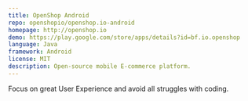 ```yaml
---
title: OpenShop Android
repo: openshopio/openshop.io-android
homepage: http://openshop.io
demo: https://play.google.com/store/apps/details?id=bf.io.openshop
language: Java
framework: Android
license: MIT
description: Open-source mobile E-commerce platform.
---
```


Focus on great User Experience and avoid all struggles with coding.